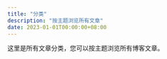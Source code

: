 ```yaml
---
title: "分类"
description: "按主题浏览所有文章"
date: 2023-01-01T00:00:00+08:00
---
```


这里是所有文章分类，您可以按主题浏览所有博客文章。
